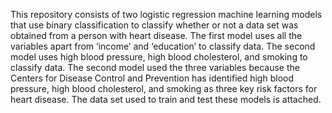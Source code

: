 This repository consists of two logistic regression machine learning models that use binary classification to classify whether or not a data set was obtained from a person with heart disease. The first model uses all the variables apart from ‘income’ and ‘education’ to classify data. The second model uses high blood pressure, high blood cholesterol, and smoking to classify data. The second  model used the three variables because the Centers for Disease Control and Prevention has identified high blood pressure, high blood cholesterol, and smoking as three key risk factors for heart disease. The data set used to train and test these models is attached. 
